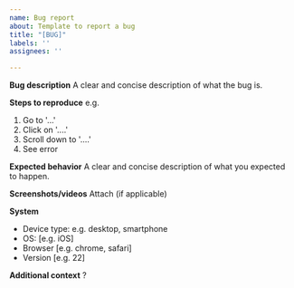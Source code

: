 ```yaml
---
name: Bug report
about: Template to report a bug
title: "[BUG]"
labels: ''
assignees: ''

---
```


**Bug description**
A clear and concise description of what the bug is.


**Steps to reproduce**
e.g.
1. Go to '...'
2. Click on '....'
3. Scroll down to '....'
4. See error


**Expected behavior**
A clear and concise description of what you expected to happen.


**Screenshots/videos**
Attach (if applicable)


**System**
 - Device type: e.g. desktop, smartphone
 - OS: [e.g. iOS]
 - Browser [e.g. chrome, safari]
 - Version [e.g. 22]


**Additional context**
?
